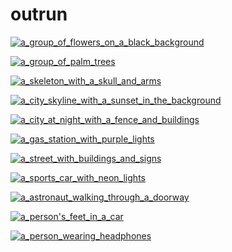 # outrun

<a href="a_group_of_flowers_on_a_black_background.jpg"><img alt="a_group_of_flowers_on_a_black_background" src="a_group_of_flowers_on_a_black_background.jpg"></a>

<a href="a_group_of_palm_trees.jpg"><img alt="a_group_of_palm_trees" src="a_group_of_palm_trees.jpg"></a>

<a href="a_skeleton_with_a_skull_and_arms.jpg"><img alt="a_skeleton_with_a_skull_and_arms" src="a_skeleton_with_a_skull_and_arms.jpg"></a>

<a href="a_city_skyline_with_a_sunset_in_the_background.png"><img alt="a_city_skyline_with_a_sunset_in_the_background" src="a_city_skyline_with_a_sunset_in_the_background.png"></a>

<a href="a_city_at_night_with_a_fence_and_buildings.jpg"><img alt="a_city_at_night_with_a_fence_and_buildings" src="a_city_at_night_with_a_fence_and_buildings.jpg"></a>

<a href="a_gas_station_with_purple_lights.jpg"><img alt="a_gas_station_with_purple_lights" src="a_gas_station_with_purple_lights.jpg"></a>

<a href="a_street_with_buildings_and_signs.png"><img alt="a_street_with_buildings_and_signs" src="a_street_with_buildings_and_signs.png"></a>

<a href="a_sports_car_with_neon_lights.png"><img alt="a_sports_car_with_neon_lights" src="a_sports_car_with_neon_lights.png"></a>

<a href="a_astronaut_walking_through_a_doorway.jpg"><img alt="a_astronaut_walking_through_a_doorway" src="a_astronaut_walking_through_a_doorway.jpg"></a>

<a href="a_person's_feet_in_a_car.png"><img alt="a_person's_feet_in_a_car" src="a_person's_feet_in_a_car.png"></a>

<a href="a_person_wearing_headphones.png"><img alt="a_person_wearing_headphones" src="a_person_wearing_headphones.png"></a>

